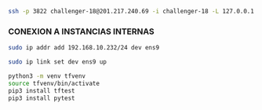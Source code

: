 

```bash
ssh -p 3822 challenger-18@201.217.240.69 -i challenger-18 -L 127.0.0.1:8080:10.100.1.31:80
```


### CONEXION A INSTANCIAS INTERNAS


```bash
sudo ip addr add 192.168.10.232/24 dev ens9

sudo ip link set dev ens9 up
```

```bash
python3 -m venv tfvenv
source tfvenv/bin/activate
pip3 install tftest
pip3 install pytest

```
